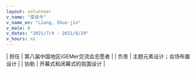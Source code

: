 ```yaml
---
layout: volunteer
v_name: "梁说今"
v_name_en: "Liang, Shuo-jin"
v_male: 0
v_dates: "2021/7/4 - 2021/8/29"
v_hours: xx
---
```



| 担任 | 第八届中国地区iGEMer交流会志愿者 |
| 负责 | 主题元素设计；会场布置设计 |
| 协助 | 开幕式和闭幕式的氛围设计 |